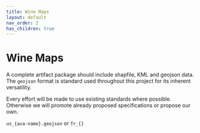 ```yaml
---
title: Wine Maps
layout: default
nav_order: 2
has_children: true
---
```


# Wine Maps

A complete artifact package should include shapfile, KML and geojson data. The `geojson` format is standard used throughout this project for its inherent versatility. 

Every effort will be made to use existing standards where possible. Otherwise we will promote already proposed specifications or propose our own.

`us_{ava-name}.geojson` or `fr_{}`
